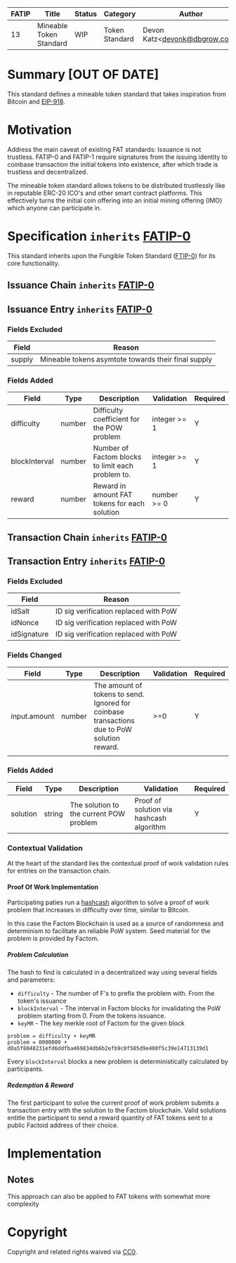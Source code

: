 | FATIP | Title                   | Status | Category       | Author                            | Created   |
| ----- | ----------------------- | ------ | -------------- | --------------------------------- | --------- |
| 13    | Mineable Token Standard | WIP    | Token Standard | Devon Katz\<<devonk@dbgrow.com>\> | 8-17-2018 |



# Summary [OUT OF DATE]

This standard defines a mineable token standard that takes inspiration from
Bitcoin and [EIP-918](https://eips.ethereum.org/EIPS/eip-918).


# Motivation

Address the main caveat of existing FAT standards: Issuance is not trustless.
FATIP-0 and FATIP-1 require signatures from the issuing identity to coinbase
transaction the initial tokens into existence, after which trade is trustless
and decentralized.

The mineable token standard allows tokens to be distributed trustlessly like in
reputable ERC-20 ICO's and other smart contract platforms. This effectively
turns the initial coin offering into an initial mining offering (IMO) which
anyone can participate in.


# Specification `inherits` [FATIP-0](0)

This standard inherits upon the Fungible Token Standard ([FTIP-0](0)) for its
core functionality.


## Issuance Chain `inherits` [FATIP-0](0)


## Issuance Entry `inherits` [FATIP-0](0)


### Fields Excluded

| Field  | Reason                                              |
| ------ | --------------------------------------------------- |
| supply | Mineable tokens asymtote towards their final supply |


### Fields Added

| Field         | Type   | Description                                       | Validation   | Required |
| ------------- | ------ | ------------------------------------------------- | ------------ | -------- |
| difficulty    | number | Difficulty coefficient for the POW problem        | integer >= 1 | Y        |
| blockInterval | number | Number of Factom blocks to limit each problem to. | integer >= 1 | Y        |
| reward        | number | Reward in amount FAT tokens for each solution     | number >= 0  | Y        |


## Transaction Chain `inherits` [FATIP-0](0)


## Transaction Entry `inherits` [FATIP-0](0)


### Fields Excluded

| Field       | Reason                                |
| ----------- | ------------------------------------- |
| idSalt      | ID sig verification replaced with PoW |
| idNonce     | ID sig verification replaced with PoW |
| idSignature | ID sig verification replaced with PoW |



### Fields Changed

| Field        | Type   | Description                                                  | Validation | Required |
| ------------ | ------ | ------------------------------------------------------------ | ---------- | -------- |
| input.amount | number | The amount of tokens to send. Ignored for coinbase transactions due to PoW solution reward. | \>=0       | Y        |
|              |        |                                                              |            |          |


### Fields Added

| Field    | Type   | Description                             | Validation                               | Required |
| -------- | ------ | --------------------------------------- | ---------------------------------------- | -------- |
| solution | string | The solution to the current POW problem | Proof of solution via hashcash algorithm | Y        |



### Contextual Validation

At the heart of the standard lies the contextual proof of work validation rules
for entries on the transaction chain.


#### Proof Of Work Implementation

Participating paties run a [hashcash](https://en.bitcoin.it/wiki/Hashcash)
algorithm to solve a proof of work problem that increases in difficulty over
time, similar to Bitcoin.

In this case the Factom Blockchain is used as a source of randomness and
determinism to facilitate an reliable PoW system. Seed material for the problem
is provided by Factom.


##### Problem Calculation

The hash to find is calculated in a decentralized way using several fields and
parameters:

- `difficulty` - The number of F's to prefix the problem with. From the token's
  issuance
- `blockInterval` - The interval in Factom blocks for invalidating the PoW
  problem starting from 0. From the tokens issuance.
- `keyMR` - The key merkle root of Factom for the given block


```
problem = difficulty + keyMR
problem = 0000000 + d0a5f8048231efd6ddfba469834db6b2efb9c0f505d9e400f5c39e14713139d1
```

Every `blockInterval` blocks a new problem is deterministically calculated by
participants.


##### Redemption & Reward

The first participant to solve the current proof of work problem submits a
transaction entry with the solution to the Factom blockchain. Valid solutions
entitle the participant to send a reward quantity of FAT tokens sent to a
public Factoid address of their choice.


# Implementation

## Notes

This approach can also be applied to FAT tokens with somewhat more complexity


# Copyright

Copyright and related rights waived via
[CC0](https://creativecommons.org/publicdomain/zero/1.0/).
